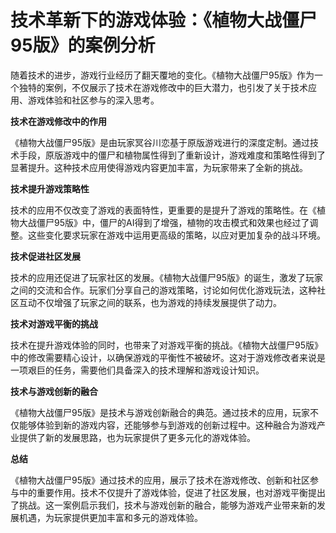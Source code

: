 # 技术革新下的游戏体验：《植物大战僵尸95版》的案例分析

随着技术的进步，游戏行业经历了翻天覆地的变化。《植物大战僵尸95版》作为一个独特的案例，不仅展示了技术在游戏修改中的巨大潜力，也引发了关于技术应用、游戏体验和社区参与的深入思考。

**技术在游戏修改中的作用**

《植物大战僵尸95版》是由玩家冥谷川恋基于原版游戏进行的深度定制。通过技术手段，原版游戏中的僵尸和植物属性得到了重新设计，游戏难度和策略性得到了显著提升。这种技术应用使得游戏内容更加丰富，为玩家带来了全新的挑战。

**技术提升游戏策略性**

技术的应用不仅改变了游戏的表面特性，更重要的是提升了游戏的策略性。在《植物大战僵尸95版》中，僵尸的AI得到了增强，植物的攻击模式和效果也经过了调整。这些变化要求玩家在游戏中运用更高级的策略，以应对更加复杂的战斗环境。

**技术促进社区发展**

技术的应用还促进了玩家社区的发展。《植物大战僵尸95版》的诞生，激发了玩家之间的交流和合作。玩家们分享自己的游戏策略，讨论如何优化游戏玩法，这种社区互动不仅增强了玩家之间的联系，也为游戏的持续发展提供了动力。

**技术对游戏平衡的挑战**

技术在提升游戏体验的同时，也带来了对游戏平衡的挑战。《植物大战僵尸95版》中的修改需要精心设计，以确保游戏的平衡性不被破坏。这对于游戏修改者来说是一项艰巨的任务，需要他们具备深入的技术理解和游戏设计知识。

**技术与游戏创新的融合**

《植物大战僵尸95版》是技术与游戏创新融合的典范。通过技术的应用，玩家不仅能够体验到新的游戏内容，还能够参与到游戏的创新过程中。这种融合为游戏产业提供了新的发展思路，也为玩家提供了更多元化的游戏体验。

**总结**

《植物大战僵尸95版》通过技术的应用，展示了技术在游戏修改、创新和社区参与中的重要作用。技术不仅提升了游戏体验，促进了社区发展，也对游戏平衡提出了挑战。这一案例启示我们，技术与游戏创新的融合，能够为游戏产业带来新的发展机遇，为玩家提供更加丰富和多元的游戏体验。